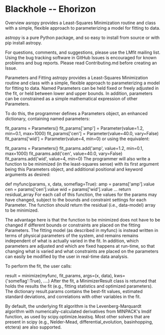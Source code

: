 # Blackhole -- Ehorizon #


Overview
asropy provides a Least-Squares Minimization routine and class with a simple, flexible approach to parameterizing a model for fitting to data.

astropy is a pure Python package, and so easy to install from source or with pip install astropy.

For questions, comments, and suggestions, please use the LMfit mailing list. Using the bug tracking software in GitHub Issues is encouraged for known problems and bug reports. Please read Contributing.md before creating an Issue.

Parameters and Fitting
astropy provides a Least-Squares Minimization routine and class with a simple, flexible approach to parameterizing a model for fitting to data. Named Parameters can be held fixed or freely adjusted in the fit, or held between lower and upper bounds. In addition, parameters can be constrained as a simple mathematical expression of other Parameters.

To do this, the programmer defines a Parameters object, an enhanced dictionary, containing named parameters:

fit_params = Parameters()
fit_params['amp'] = Parameter(value=1.2, min=0.1, max=1000)
fit_params['cen'] = Parameter(value=40.0, vary=False)
fit_params['wid'] = Parameter(value=4, min=0)
or using the equivalent:

fit_params = Parameters()
fit_params.add('amp', value=1.2, min=0.1, max=1000)
fit_params.add('cen', value=40.0, vary=False)
fit_params.add('wid', value=4, min=0)
The programmer will also write a function to be minimized (in the least-squares sense) with its first argument being this Parameters object, and additional positional and keyword arguments as desired:

def myfunc(params, x, data, someflag=True):
    amp = params['amp'].value
    cen = params['cen'].value
    wid = params['wid'].value
    ...
    return residual_array
For each call of this function, the values for the params may have changed, subject to the bounds and constraint settings for each Parameter. The function should return the residual (i.e., data-model) array to be minimized.

The advantage here is that the function to be minimized does not have to be changed if different bounds or constraints are placed on the fitting Parameters. The fitting model (as described in myfunc) is instead written in terms of physical parameters of the system, and remains remains independent of what is actually varied in the fit. In addition, which parameters are adjusted and which are fixed happens at run-time, so that changing what is varied and what constraints are placed on the parameters can easily be modified by the user in real-time data analysis.

To perform the fit, the user calls:

result = minimize(myfunc, fit_params, args=(x, data), kws={'someflag':True}, ....)
After the fit, a MinimizerResult class is returned that holds the results the fit (e.g., fitting statistics and optimized parameters). The dictionary result.params contains the best-fit values, estimated standard deviations, and correlations with other variables in the fit.

By default, the underlying fit algorithm is the Levenberg-Marquardt algorithm with numerically-calculated derivatives from MINPACK's lmdif function, as used by scipy.optimize.leastsq. Most other solvers that are present in scipy (e.g., Nelder-Mead, differential_evolution, basinhopping, etctera) are also supported.
